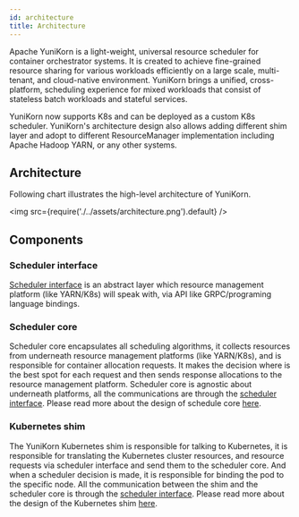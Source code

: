 ```yaml
---
id: architecture
title: Architecture
---
```


<!--
Licensed to the Apache Software Foundation (ASF) under one
or more contributor license agreements.  See the NOTICE file
distributed with this work for additional information
regarding copyright ownership.  The ASF licenses this file
to you under the Apache License, Version 2.0 (the
"License"); you may not use this file except in compliance
with the License.  You may obtain a copy of the License at

  http://www.apache.org/licenses/LICENSE-2.0

Unless required by applicable law or agreed to in writing,
software distributed under the License is distributed on an
"AS IS" BASIS, WITHOUT WARRANTIES OR CONDITIONS OF ANY
KIND, either express or implied.  See the License for the
specific language governing permissions and limitations
under the License.
-->

Apache YuniKorn is a light-weight, universal resource scheduler for container orchestrator systems.
It is created to achieve fine-grained resource sharing for various workloads efficiently on a large scale, multi-tenant,
and cloud-native environment. YuniKorn brings a unified, cross-platform, scheduling experience for mixed workloads that
consist of stateless batch workloads and stateful services.

YuniKorn now supports K8s and can be deployed as a custom K8s scheduler. YuniKorn's architecture design also allows
adding different shim layer and adopt to different ResourceManager implementation including Apache Hadoop YARN,
or any other systems.

## Architecture

Following chart illustrates the high-level architecture of YuniKorn.

<img src={require('./../assets/architecture.png').default} />

## Components

### Scheduler interface

[Scheduler interface](https://github.com/apache/yunikorn-scheduler-interface) is an abstract layer
which resource management platform (like YARN/K8s) will speak with, via API like GRPC/programing language bindings.

### Scheduler core

Scheduler core encapsulates all scheduling algorithms, it collects resources from underneath resource management
platforms (like YARN/K8s), and is responsible for container allocation requests. It makes the decision where is the
best spot for each request and then sends response allocations to the resource management platform.
Scheduler core is agnostic about underneath platforms, all the communications are through the [scheduler interface](https://github.com/apache/yunikorn-scheduler-interface).
Please read more about the design of schedule core [here](archived/scheduler_core_design.md).

### Kubernetes shim

The YuniKorn Kubernetes shim is responsible for talking to Kubernetes, it is responsible for translating the Kubernetes
cluster resources, and resource requests via scheduler interface and send them to the scheduler core.
And when a scheduler decision is made, it is responsible for binding the pod to the specific node. All the communication
between the shim and the scheduler core is through the [scheduler interface](https://github.com/apache/yunikorn-scheduler-interface).
Please read more about the design of the Kubernetes shim [here](archived/k8shim.md).


